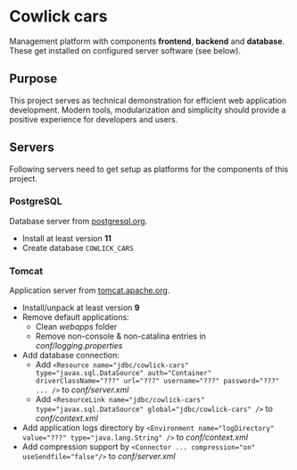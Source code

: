 # Cowlick cars
Management platform with components **frontend**, **backend** and **database**. These get installed on configured server software (see below).

## Purpose
This project serves as technical demonstration for efficient web application development. Modern tools, modularization and simplicity should provide a positive experience for developers and users.

## Servers
Following servers need to get setup as platforms for the components of this project.

### PostgreSQL
Database server from [postgresql.org](https://www.postgresql.org/).
* Install at least version **11**
* Create database `COWLICK_CARS`

### Tomcat
Application server from [tomcat.apache.org](http://tomcat.apache.org/).
* Install/unpack at least version **9**
* Remove default applications:
	* Clean _webapps_ folder
	* Remove non-console & non-catalina entries in _conf/logging.properties_
* Add database connection:
	* Add `<Resource name="jdbc/cowlick-cars" type="javax.sql.DataSource" auth="Container" driverClassName="???" url="???" username="???" password="???" ... />` to _conf/server.xml_
	* Add `<ResourceLink name="jdbc/cowlick-cars" type="javax.sql.DataSource" global="jdbc/cowlick-cars" />` to _conf/context.xml_
* Add application logs directory by `<Environment name="logDirectory" value="???" type="java.lang.String" />` to _conf/context.xml_
* Add compression support by `<Connector ... compression="on" useSendfile="false"/>` to _conf/server.xml_